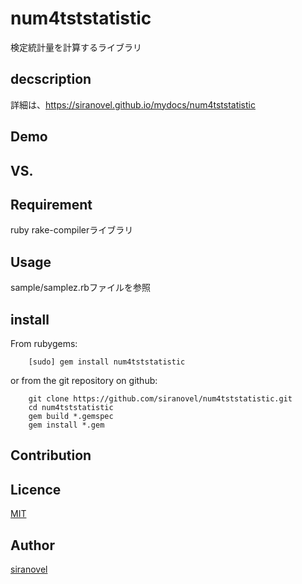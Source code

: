 num4tststatistic
================
検定統計量を計算するライブラリ

## decscription ##

詳細は、https://siranovel.github.io/mydocs/num4tststatistic  

## Demo ##

## VS. ##

## Requirement ##
ruby rake-compilerライブラリ

## Usage ##

sample/samplez.rbファイルを参照

## install ##

From rubygems:  
~~~
    [sudo] gem install num4tststatistic
~~~

or from the git repository on github:  
~~~
    git clone https://github.com/siranovel/num4tststatistic.git  
    cd num4tststatistic  
    gem build *.gemspec
    gem install *.gem
~~~

## Contribution ##

## Licence ##
[MIT](LICENSE)

## Author ##

[siranovel](https://github.com/siranovel)
